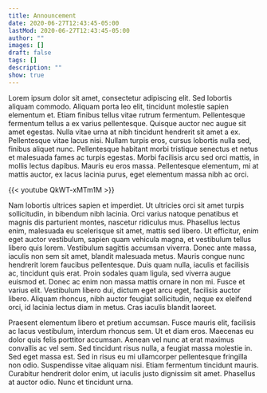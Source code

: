 ```yaml
---
title: Announcement
date: 2020-06-27T12:43:45-05:00
lastMod: 2020-06-27T12:43:45-05:00
author: ""
images: []
draft: false
tags: []
description: ""
show: true
---
```

Lorem ipsum dolor sit amet, consectetur adipiscing elit. Sed lobortis aliquam commodo. Aliquam porta leo elit, tincidunt molestie sapien elementum et. Etiam finibus tellus vitae rutrum fermentum. Pellentesque fermentum tellus a ex varius pellentesque. Quisque auctor nec augue sit amet egestas. Nulla vitae urna at nibh tincidunt hendrerit sit amet a ex. Pellentesque vitae lacus nisi. Nullam turpis eros, cursus lobortis nulla sed, finibus aliquet nunc. Pellentesque habitant morbi tristique senectus et netus et malesuada fames ac turpis egestas. Morbi facilisis arcu sed orci mattis, in mollis lectus dapibus. Mauris eu eros massa. Pellentesque elementum, mi at mattis auctor, ex lacus lacinia purus, eget elementum massa nibh ac orci.

{{< youtube QkWT-xMTm1M >}}

Nam lobortis ultrices sapien et imperdiet. Ut ultricies orci sit amet turpis sollicitudin, in bibendum nibh lacinia. Orci varius natoque penatibus et magnis dis parturient montes, nascetur ridiculus mus. Phasellus lectus enim, malesuada eu scelerisque sit amet, mattis sed libero. Ut efficitur, enim eget auctor vestibulum, sapien quam vehicula magna, et vestibulum tellus libero quis lorem. Vestibulum sagittis accumsan viverra. Donec ante massa, iaculis non sem sit amet, blandit malesuada metus. Mauris congue nunc hendrerit lorem faucibus pellentesque. Duis quam nulla, iaculis et facilisis ac, tincidunt quis erat. Proin sodales quam ligula, sed viverra augue euismod et. Donec ac enim non massa mattis ornare in non mi. Fusce et varius elit. Vestibulum libero dui, dictum eget arcu eget, facilisis auctor libero. Aliquam rhoncus, nibh auctor feugiat sollicitudin, neque ex eleifend orci, id lacinia lectus diam in metus. Cras iaculis blandit laoreet.

Praesent elementum libero et pretium accumsan. Fusce mauris elit, facilisis ac lacus vestibulum, interdum rhoncus sem. Ut et diam eros. Maecenas eu dolor quis felis porttitor accumsan. Aenean vel nunc at erat maximus convallis ac vel sem. Sed tincidunt risus nulla, a feugiat massa molestie in. Sed eget massa est. Sed in risus eu mi ullamcorper pellentesque fringilla non odio. Suspendisse vitae aliquam nisi. Etiam fermentum tincidunt mauris. Curabitur hendrerit dolor enim, ut iaculis justo dignissim sit amet. Phasellus at auctor odio. Nunc et tincidunt urna.